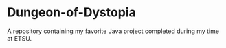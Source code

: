# Dungeon-of-Dystopia
A repository containing my favorite Java project completed during my time at ETSU.
